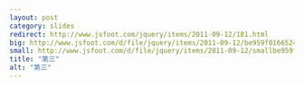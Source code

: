 ```yaml
---
layout: post
category: slides
redirect: http://www.jsfoot.com/jquery/items/2011-09-12/181.html
big: http://www.jsfoot.com/d/file/jquery/items/2011-09-12/be959f01665246fc4828281158aba316.jpg
small: http://www.jsfoot.com/d/file/jquery/items/2011-09-12/smallbe959f01665246fc4828281158aba316.jpg
title: "第三"
alt: "第三"
---
```


